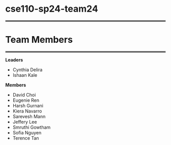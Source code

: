 # cse110-sp24-team24
<hr style="border:2px solid gray">

# Team Members
<hr style="border:2px solid gray">

**Leaders**
- Cynthia Delira
- Ishaan Kale

**Members**
- David Choi
- Eugenie Ren
- Harsh Gurnani
- Kiera Navarro
- Sarevesh Mann
- Jeffery Lee
- Smruthi Gowtham
- Sofia Nguyen
- Terence Tan
